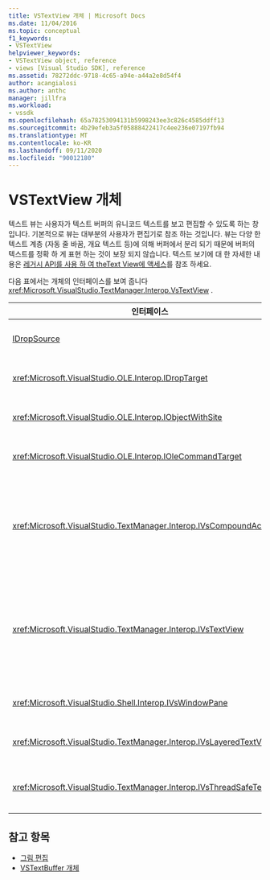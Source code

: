 ```yaml
---
title: VSTextView 개체 | Microsoft Docs
ms.date: 11/04/2016
ms.topic: conceptual
f1_keywords:
- VSTextView
helpviewer_keywords:
- VSTextView object, reference
- views [Visual Studio SDK], reference
ms.assetid: 78272ddc-9718-4c65-a94e-a44a2e8d54f4
author: acangialosi
ms.author: anthc
manager: jillfra
ms.workload:
- vssdk
ms.openlocfilehash: 65a78253094131b5998243ee3c826c4585ddff13
ms.sourcegitcommit: 4b29efeb3a5f05888422417c4ee236e07197fb94
ms.translationtype: MT
ms.contentlocale: ko-KR
ms.lasthandoff: 09/11/2020
ms.locfileid: "90012180"
---
```

# <a name="vstextview-object"></a>VSTextView 개체

텍스트 뷰는 사용자가 텍스트 버퍼의 유니코드 텍스트를 보고 편집할 수 있도록 하는 창입니다. 기본적으로 뷰는 대부분의 사용자가 편집기로 참조 하는 것입니다. 뷰는 다양 한 텍스트 계층 (자동 줄 바꿈, 개요 텍스트 등)에 의해 버퍼에서 분리 되기 때문에 버퍼의 텍스트를 정확 하 게 표현 하는 것이 보장 되지 않습니다. 텍스트 보기에 대 한 자세한 내용은 [레거시 API를 사용 하 여 theText View에 액세스](../vs-2015/extensibility/accessing-thetext-view-by-using-the-legacy-api.md?view=vs-2015)를 참조 하세요.

다음 표에서는 개체의 인터페이스를 보여 줍니다 <xref:Microsoft.VisualStudio.TextManager.Interop.VsTextView> .

|인터페이스|Description|
|---------------|-----------------|
|[IDropSource](/windows/desktop/api/oleidl/nn-oleidl-idropsource)|표준 OLE 인터페이스입니다.|
|<xref:Microsoft.VisualStudio.OLE.Interop.IDropTarget>|표준 OLE 인터페이스입니다.|
|<xref:Microsoft.VisualStudio.OLE.Interop.IObjectWithSite>|표준 OLE 인터페이스입니다.|
|<xref:Microsoft.VisualStudio.OLE.Interop.IOleCommandTarget>|표준 OLE 인터페이스입니다.|
|<xref:Microsoft.VisualStudio.TextManager.Interop.IVsCompoundAction>|복합 작업 (즉, 단일 실행 취소/다시 실행 단위로 그룹화 된 작업)을 만들 수 있도록 합니다.|
|<xref:Microsoft.VisualStudio.TextManager.Interop.IVsTextView>|뷰를 관리 하 고 액세스 하는 기본 메서드를 제공 합니다. `IVsTextView` 는 스레드로부터 안전 하지 않습니다.|
|<xref:Microsoft.VisualStudio.Shell.Interop.IVsWindowPane>|창 창을 만들고 관리 합니다.|
|<xref:Microsoft.VisualStudio.TextManager.Interop.IVsLayeredTextView>|텍스트 레이어와 상호 작용 합니다.|
|<xref:Microsoft.VisualStudio.TextManager.Interop.IVsThreadSafeTextView>|다른 스레드에서 뷰에서 작업을 수행 합니다.|

## <a name="see-also"></a>참고 항목

- [그림 편집](https://www.microsoft.com/download/details.aspx?id=55984)
- [VSTextBuffer 개체](../extensibility/vstextbuffer-object.md)